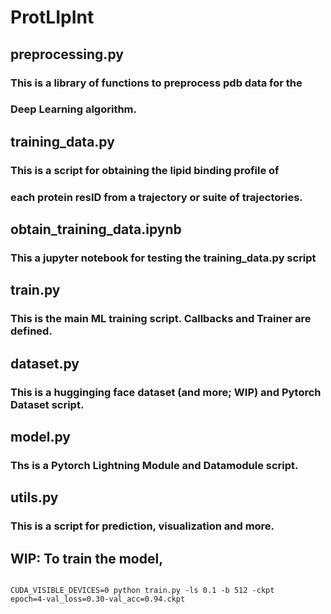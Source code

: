 # ProtLIpInt
## preprocessing.py
### This is a library of functions to preprocess pdb data for the
### Deep Learning algorithm.

## training_data.py
### This is a script for obtaining the lipid binding profile of
### each protein resID from a trajectory or suite of trajectories.

## obtain_training_data.ipynb
### This a jupyter notebook for testing the training_data.py script

## train.py
### This is the main ML training script. Callbacks and Trainer are defined.

## dataset.py
### This is a hugginging face dataset (and more; WIP) and Pytorch Dataset script.

## model.py
### Ths is a Pytorch Lightning Module and Datamodule script.

## utils.py
### This is a script for prediction, visualization and more.

## WIP: To train the model, 
<code><br>CUDA_VISIBLE_DEVICES=0 python train.py -ls 0.1 -b 512 -ckpt epoch=4-val_loss=0.30-val_acc=0.94.ckpt</code></br> 
